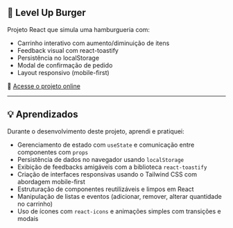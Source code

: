 ## 🍔 Level Up Burger

Projeto React que simula uma hamburgueria com:

- Carrinho interativo com aumento/diminuição de itens
- Feedback visual com react-toastify
- Persistência no localStorage
- Modal de confirmação de pedido
- Layout responsivo (mobile-first)

🔗 [Acesse o projeto online](https://hamburgueria-react-one.vercel.app/)

---

## 💡 Aprendizados

Durante o desenvolvimento deste projeto, aprendi e pratiquei:

- Gerenciamento de estado com `useState` e comunicação entre componentes com `props`
- Persistência de dados no navegador usando `localStorage`
- Exibição de feedbacks amigáveis com a biblioteca `react-toastify`
- Criação de interfaces responsivas usando o Tailwind CSS com abordagem mobile-first
- Estruturação de componentes reutilizáveis e limpos em React
- Manipulação de listas e eventos (adicionar, remover, alterar quantidade no carrinho)
- Uso de ícones com `react-icons` e animações simples com transições e modais

